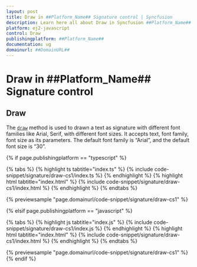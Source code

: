 ```yaml
---
layout: post
title: Draw in ##Platform_Name## Signature control | Syncfusion
description: Learn here all about Draw in Syncfusion ##Platform_Name## Signature control of Syncfusion Essential JS 2 and more.
platform: ej2-javascript
control: Draw 
publishingplatform: ##Platform_Name##
documentation: ug
domainurl: ##DomainURL##
---
```


# Draw in ##Platform_Name## Signature control

## Draw

The [`draw`](https://ej2.syncfusion.com/documentation/api/signature/#draw) method is used to drawn a text as signature with different font families like Arial, Serif, with different font sizes. It accepts text, font family, font size as its parameters. The default font family is “Arial”, and the default font size is “30”.

{% if page.publishingplatform == "typescript" %}

 {% tabs %}
{% highlight ts tabtitle="index.ts" %}
{% include code-snippet/signature/draw-cs1/index.ts %}
{% endhighlight %}
{% highlight html tabtitle="index.html" %}
{% include code-snippet/signature/draw-cs1/index.html %}
{% endhighlight %}
{% endtabs %}
        
{% previewsample "page.domainurl/code-snippet/signature/draw-cs1" %}

{% elsif page.publishingplatform == "javascript" %}

{% tabs %}
{% highlight js tabtitle="index.js" %}
{% include code-snippet/signature/draw-cs1/index.js %}
{% endhighlight %}
{% highlight html tabtitle="index.html" %}
{% include code-snippet/signature/draw-cs1/index.html %}
{% endhighlight %}
{% endtabs %}

{% previewsample "page.domainurl/code-snippet/signature/draw-cs1" %}
{% endif %}
